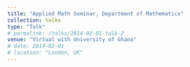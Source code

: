 ```yaml
---
title: "Applied Math Seminar, Department of Mathematics"
collection: talks
type: "Talk"
# permalink: /talks/2014-02-01-talk-2
venue: "Virtual with University of Ghana"
# date: 2014-02-01
# location: "London, UK"
---
```


<!-- [More information here](http://example2.com)

This is a description of your talk, which is a markdown files that can be all markdown-ified like any other post. Yay markdown! -->
